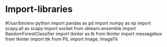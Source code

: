 # Import-libraries

#!/usr/bin/env python
import pandas as pd
import numpy as np
import scapy.all as scapy
import socket
from sklearn.ensemble import RandomForestClassifier
import tkinter as tk
from tkinter import messagebox
from tkinter import ttk
from PIL import Image, ImageTk
